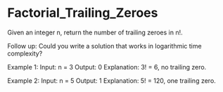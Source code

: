 # Factorial_Trailing_Zeroes


Given an integer n, return the number of trailing zeroes in n!.

Follow up: Could you write a solution that works in logarithmic time complexity?

 

Example 1:
Input: n = 3
Output: 0
Explanation: 3! = 6, no trailing zero.

Example 2:
Input: n = 5
Output: 1
Explanation: 5! = 120, one trailing zero.
